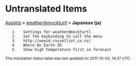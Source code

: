 # Untranslated Items
[Applets](../../../README.md) &#187; [weather@mockturtl](../README.md) &#187; **Japanese (ja)**

       1	Settings for weather@mockturtl
       2	Set the keybinding to call the menu
       3	http://woeid.rosselliot.co.nz/
       4	Where On Earth ID
       5	Show high temperature first in forecast

<sup>This translation status table was last updated on 2017-10-02, 14:37 UTC.</sup>

